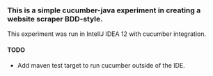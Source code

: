 ### This is a simple cucumber-java experiment in creating a website scraper BDD-style.

This experiment was run in IntellJ IDEA 12 with cucumber integration.

#### TODO
 * Add maven test target to run cucumber outside of the IDE.
